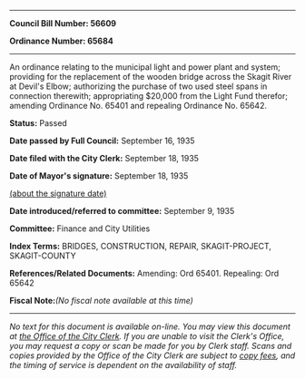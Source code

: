 

********

**Council Bill Number: 56609**
   
**Ordinance Number: 65684**
********

 An ordinance relating to the municipal light and power plant and system; providing for the replacement of the wooden bridge across the Skagit River at Devil's Elbow; authorizing the purchase of two used steel spans in connection therewith; appropriating $20,000 from the Light Fund therefor; amending Ordinance No. 65401 and repealing Ordinance No. 65642.

**Status:** Passed
   
**Date passed by Full Council:** September 16, 1935
   
**Date filed with the City Clerk:** September 18, 1935
   
**Date of Mayor's signature:** September 18, 1935
   
[(about the signature date)](/~public/approvaldate.htm)
   
   
   
**Date introduced/referred to committee:** September 9, 1935
   
**Committee:** Finance and City Utilities
   
   
**Index Terms:** BRIDGES, CONSTRUCTION, REPAIR, SKAGIT-PROJECT, SKAGIT-COUNTY

**References/Related Documents:** Amending: Ord 65401. Repealing: Ord 65642

**Fiscal Note:**_(No fiscal note available at this time)_
********

_No text for this document is available on-line. You may view this document at [the Office of the City Clerk](http://www.seattle.gov/leg/clerk/contactUs.htm). If you are unable to visit the Clerk's Office, you may request a copy or scan be made for you by Clerk staff. Scans and copies provided by the Office of the City Clerk are subject to [copy fees](http://clerk.seattle.gov/~public/clerkfees.htm), and the timing of service is dependent on the availability of staff._

